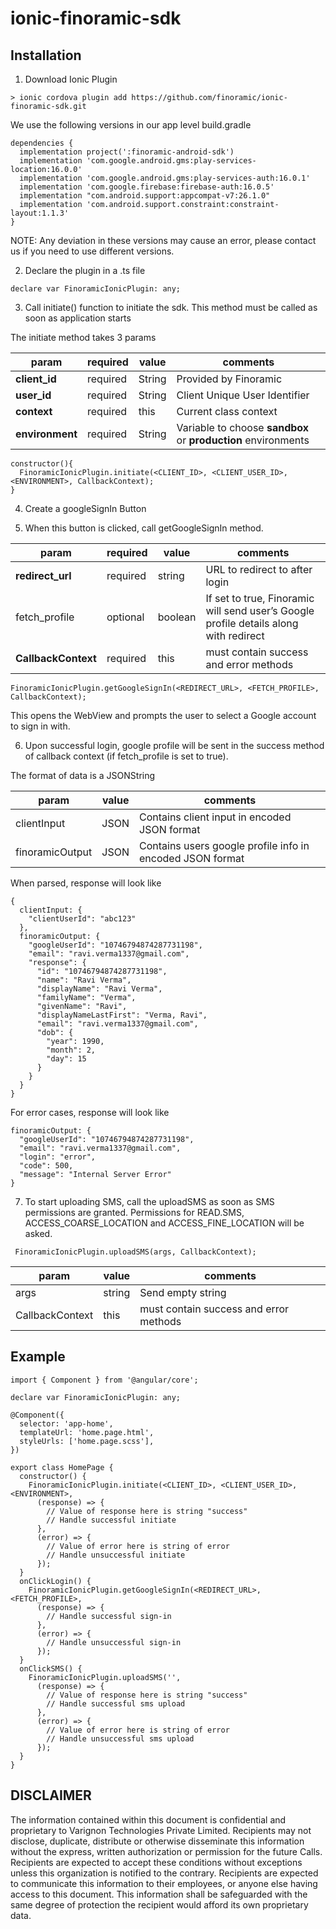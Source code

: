 # ionic-finoramic-sdk

## Installation

1. Download Ionic Plugin

```
> ionic cordova plugin add https://github.com/finoramic/ionic-finoramic-sdk.git
```

We use the following versions in our app level build.gradle

```
dependencies {
  implementation project(':finoramic-android-sdk')
  implementation 'com.google.android.gms:play-services-location:16.0.0'
  implementation 'com.google.android.gms:play-services-auth:16.0.1'
  implementation 'com.google.firebase:firebase-auth:16.0.5'
  implementation "com.android.support:appcompat-v7:26.1.0"
  implementation 'com.android.support.constraint:constraint-layout:1.1.3'
}
```
NOTE: Any deviation in these versions may cause an error, please contact us if you need to use different versions.


2. Declare the plugin in a .ts file

```
declare var FinoramicIonicPlugin: any;
```

3. Call initiate() function to initiate the sdk. This method must be called as soon as application starts

The initiate method takes 3 params

|param|required|value|comments|
|---|---|---|---|
|**client_id**|required|String|Provided by Finoramic|
|**user_id**|required|String|Client Unique User Identifier|
|**context**|required|this|Current class context|
|**environment**|required|String|Variable to choose **sandbox** or **production** environments|

```
constructor(){
  FinoramicIonicPlugin.initiate(<CLIENT_ID>, <CLIENT_USER_ID>, <ENVIRONMENT>, CallbackContext);
}
```

4. Create a googleSignIn Button

5. When this button is clicked, call getGoogleSignIn method.

|param|required|value|comments|
|---|---|---|---|
|**redirect_url**|required|string|URL to redirect to after login|
|fetch_profile|optional|boolean|If set to true, Finoramic will send user’s Google profile details along with redirect|
|**CallbackContext**|required|this|must contain success and error methods|

```
FinoramicIonicPlugin.getGoogleSignIn(<REDIRECT_URL>, <FETCH_PROFILE>, CallbackContext);
```

This opens the WebView and prompts the user to select a Google account to sign in with.

6. Upon successful login, google profile will be sent in the success method of callback context (if fetch_profile is set to true).

The format of data is a JSONString

|param|value|comments|
|---|---|---|
|clientInput|JSON|Contains client input in encoded JSON format |
|finoramicOutput|JSON|Contains users google profile info in encoded JSON format|

When parsed, response will look like
```
{
  clientInput: {
    "clientUserId": "abc123"
  },
  finoramicOutput: {
    "googleUserId": "10746794874287731198",
    "email": "ravi.verma1337@gmail.com",
    "response": {
      "id": "10746794874287731198",
      "name": "Ravi Verma",
      "displayName": "Ravi Verma",
      "familyName": "Verma",
      "givenName": "Ravi",
      "displayNameLastFirst": "Verma, Ravi",
      "email": "ravi.verma1337@gmail.com",
      "dob": {
        "year": 1990,
        "month": 2,
        "day": 15
      }
    }
  }
}
```

For error cases, response will look like
```
finoramicOutput: {
  "googleUserId": "10746794874287731198",
  "email": "ravi.verma1337@gmail.com",
  "login": "error",
  "code": 500,
  "message": "Internal Server Error"
}
```

7. To start uploading SMS, call the uploadSMS as soon as SMS permissions are granted. Permissions for READ.SMS, ACCESS_COARSE_LOCATION and ACCESS_FINE_LOCATION will be asked.

```
 FinoramicIonicPlugin.uploadSMS(args, CallbackContext);
```

|param|value|comments|
|---|---|---|
|args|string|Send empty string|
|CallbackContext|this|must contain success and error methods|

## Example

```
import { Component } from '@angular/core';

declare var FinoramicIonicPlugin: any;

@Component({
  selector: 'app-home',
  templateUrl: 'home.page.html',
  styleUrls: ['home.page.scss'],
})

export class HomePage {
  constructor() {
    FinoramicIonicPlugin.initiate(<CLIENT_ID>, <CLIENT_USER_ID>, <ENVIRONMENT>,
      (response) => {
        // Value of response here is string "success"
        // Handle successful initiate
      },
      (error) => {
        // Value of error here is string of error
        // Handle unsuccessful initiate
      });
  }
  onClickLogin() {
    FinoramicIonicPlugin.getGoogleSignIn(<REDIRECT_URL>, <FETCH_PROFILE>,
      (response) => {
        // Handle successful sign-in
      },
      (error) => {
        // Handle unsuccessful sign-in
      });
  }
  onClickSMS() {
    FinoramicIonicPlugin.uploadSMS('',
      (response) => {
        // Value of response here is string "success"
        // Handle successful sms upload
      },
      (error) => {
        // Value of error here is string of error
        // Handle unsuccessful sms upload
      });
  }
}
```

## DISCLAIMER

The information contained within this document is confidential and proprietary to Varignon Technologies Private Limited. Recipients may not disclose, duplicate, distribute or otherwise disseminate this information without the express, written authorization or permission for the future Calls. Recipients are expected to accept these conditions without exceptions unless this organization is notified to the contrary.  Recipients are expected to communicate this information to their employees, or anyone else having access to this document. This information shall be safeguarded with the same degree of protection the recipient would afford its own proprietary data.
